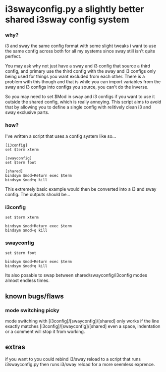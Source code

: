 i3swayconfig.py a slightly better shared i3sway config system
========================
### why?
i3 and sway the same config format with some slight tweaks i want to use the same config across both for all my systems since sway still isn't quite perfect.

You may ask why not just have a sway and i3 config that source a third config, and primary use the third config with the sway and i3 configs only being used for things you want excluded from each other. There is a problem with this though and that is while you can import variables from the sway and i3 configs into configs you source, you can't do the inverse. 

So you may need to set $Mod in sway and i3 configs if you want to use it outside the shared config, which is really annoying. 
This script aims to avoid that by allowing you to define a single config with relitively clean i3 and sway exclusive parts.

### how?
I've written a script that uses a config system like so...
```
[i3config]
set $term xterm

[swayconfig]
set $term foot

[shared]
bindsym $mod+Return exec $term
bindsym $mod+q kill
```
This extremely basic example would then be converted into a i3 and sway config.
The outputs should be...
### i3config
```
set $term xterm

bindsym $mod+Return exec $term
bindsym $mod+q kill
```
### swayconfig
```
set $term foot

bindsym $mod+Return exec $term
bindsym $mod+q kill
```

Its also posable to swap between shared/swayconfig/i3config modes almost endless times.

## known bugs/flaws

### mode switching picky
mode switching with [i3config]/[swayconfig]/[shared] only works if the line exactly matches [i3config]/[swayconfig]/[shared]  even a space, indentation or a comment will stop it from working.

## extras
if you want to you could rebind i3/sway reload to a script that runs i3swayconfig.py then runs i3/sway reload for a more seemless exprence.

